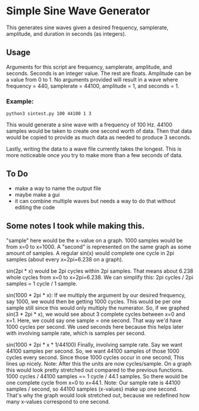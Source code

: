 # Simple Sine Wave Generator
This generates sine waves given a desired frequency, samplerate, amplitude, and duration in seconds (as integers).

## Usage
Arguments for this script are frequency, samplerate, amplitude, and seconds.
Seconds is an integer value. The rest are floats.
Amplitude can be a value from 0 to 1.
No arguments provided will result in a wave where frequency = 440, samplerate = 44100, amplitude = 1, and seconds = 1.

### Example:
```
python3 sintest.py 100 44100 1 3
```
This would generate a sine wave with a frequency of 100 Hz. 44100 samples would be taken to create one second worth of data.
Then that data would be copied to provide as much data as needed to produce 3 seconds.

Lastly, writing the data to a wave file currently takes the longest.
This is more noticeable once you try to make more than a few seconds of data.

## To Do
- make a way to name the output file
- maybe make a gui
- it can combine multiple waves but needs a way to do that without editing the code

## Some notes I took while making this.
 "sample" here would be the x-value on a graph. 1000 samples would be from x=0 to x=1000.
 A "second" is represented on the same graph as some amount of samples.
 A regular sin(x) would complete one cycle in 2pi samples (about every x=2pi=6.238 on a graph).

 sin(2pi * x) would be 2pi cycles within 2pi samples. That means about 6.238 whole cycles from
 x=0 to x=2pi=6.238. We can simplify this: 2pi cycles / 2pi samples = 1 cycle / 1 sample.

 sin(1000 * 2pi * x): If we multiply the argument by our desired frequency, say 1000, we would then be getting 1000 cycles.
 This would be per one sample still since this would only multiply the numerator.
 So, if we graphed sin(3 * 2pi * x), we would see about 3 complete cycles between x=0 and x=1.
 Here, we could say one sample = one second. That way we'd have 1000 cycles per second.
 We used seconds here because this helps later with involving sample rate, which is samples per second.

 sin(1000 * 2pi * x * 1/44100) Finally, involving sample rate. Say we want 44100 samples per second. 
 So, we want 44100 samples of those 1000 cycles every second. Since those 1000 cycles occur in one second,
 This lines up nicely.
 Note: After this the units are now cycles/sample.
 On a graph this would look pretty stretched out compared to the previous functions.
 1000 cycles / 44100 samples == 1 cycle / 44.1 samples. So there would be one complete cycle
   from x=0 to x=44.1.
 Note: Our sample rate is 44100 samples / second, so 44100 samples (x-values) make up one second.
 That's why the graph would look stretched out, because we redefined how many x-values correspond
 to one second.
